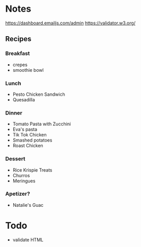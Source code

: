 # Notes
https://dashboard.emailjs.com/admin
https://validator.w3.org/

## Recipes
### Breakfast
- crepes
- smoothie bowl

### Lunch
- Pesto Chicken Sandwich
- Quesadilla

### Dinner
- Tomato Pasta with Zucchini
- Eva's pasta
- Tik Tok Chicken
- Smashed potatoes
- Roast Chicken

### Dessert
- Rice Krispie Treats
- Churros
- Meringues

### Apetizer?
- Natalie's Guac

# Todo
- validate HTML